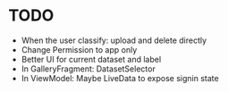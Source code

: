 TODO
====

* When the user classify: upload and delete directly
* Change Permission to app only
* Better UI for current dataset and label
* In GalleryFragment:
  DatasetSelector
* In ViewModel:
    Maybe LiveData to expose signin state
